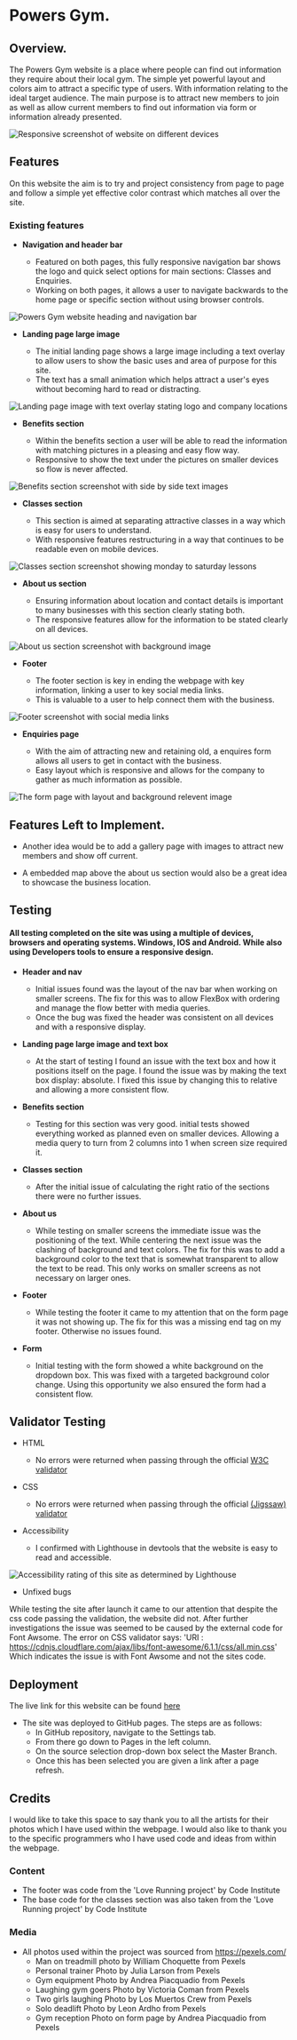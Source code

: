 # Powers Gym.

## Overview.

The Powers Gym website is a place where people can find out information they require about their local gym. The simple yet powerful layout and colors aim to attract a specific type of users. With information relating to the ideal target audience. The main purpose is to attract new members to join as well as allow current members to find out information via form or information already presented.

![Responsive screenshot of website on different devices](assets/images/responsive-screenshot-project1.png)

## Features

On this website the aim is to try and project consistency from page to page and follow a simple yet effective color contrast which matches all over the site. 

### Existing features

- **Navigation and header bar**

    * Featured on both pages, this fully responsive navigation bar shows the logo and quick select options for main sections: Classes and Enquiries.
    * Working on both pages, it allows a user to navigate backwards to the home page or specific section without using browser controls.

![Powers Gym website heading and navigation bar](assets/images/powers-gym-heading.png)

- **Landing page large image**
    
    * The initial landing page shows a large image including a text overlay to allow users to show the basic uses and area of purpose for this site.
    * The text has a small animation which helps attract a user's eyes without becoming hard to read or distracting.

![Landing page image with text overlay stating logo and company locations](assets/images/landing-page-image.png)

- **Benefits section**

    * Within the benefits section a user will be able to read the information with matching pictures in a pleasing and easy flow way.
    * Responsive to show the text under the pictures on smaller devices so flow is never affected.

![Benefits section screenshot with side by side text images](assets/images/benefits-section-screenshot.png)

- **Classes section**

    * This section is aimed at separating attractive classes in a way which is easy for users to understand.
    * With responsive features restructuring in a way that continues to be readable even on mobile devices.

![Classes section screenshot showing monday to saturday lessons](assets/images/classes-screenshot.png)

- **About us section**

    * Ensuring information about location and contact details is important to many businesses with this section clearly stating both.
    * The responsive features allow for the information to be stated clearly on all devices.

![About us section screenshot with background image](assets/images/about-section.png)

- **Footer**

    * The footer section is key in ending the webpage with key information, linking a user to key social media links.
    * This is valuable to a user to help connect them with the business.

![Footer screenshot with social media links](assets/images/footer-section.png)

- **Enquiries page**

    * With the aim of attracting new and retaining old, a enquires form allows all users to get in contact with the business.
    * Easy layout which is responsive and allows for the company to gather as much information as possible.

![The form page with layout and background relevent image](assets/images/form-page-screenshot.png)

## Features Left to Implement.

- Another idea would be to add a gallery page with images to attract new members and show off current.

- A embedded map above the about us section would also be a great idea to showcase the business location.

## Testing

#### All testing completed on the site was using a multiple of devices, browsers and operating systems. Windows, IOS and Android. While also using Developers tools to ensure a responsive design.

- **Header and nav**

    * Initial issues found was the layout of the nav bar when working on smaller screens. The fix for this was to allow FlexBox with ordering and manage the flow better with media queries.
    * Once the bug was fixed the header was consistent on all devices and with a responsive display.

- **Landing page large image and text box**

    * At the start of testing I found an issue with the text box and how it positions itself on the page. I found the issue was by making the text box display: absolute. I fixed this issue by changing this to relative and allowing a more consistent flow.

- **Benefits section**

    * Testing for this section was very good. initial tests showed everything worked as planned even on smaller devices. Allowing a media query to turn from 2 columns into 1 when screen size required it.

- **Classes section**

    * After the initial issue of calculating the right ratio of the sections there were no further issues.

- **About us**

    * While testing on smaller screens the immediate issue was the positioning of the text. While centering the next issue was the clashing of background and text colors. The fix for this was to add a background color to the text that is somewhat transparent to allow the text to be read. This only works on smaller screens as not necessary on larger ones.

- **Footer**

    * While testing the footer it came to my attention that on the form page it was not showing up. The fix for this was a missing end tag on my footer. Otherwise no issues found.

- **Form**

    * Initial testing with the form showed a white background on the dropdown box. This was fixed with a targeted background color change. Using this opportunity we also ensured the form had a consistent flow.

## Validator Testing

- HTML
    * No errors were returned when passing through the official [W3C validator](https://validator.w3.org/nu/?doc=https%3A%2F%2Fjoshsandhu.github.io%2FProject_1%2F)

- CSS 
    * No errors were returned when passing through the official [(Jigssaw) validator](https://jigsaw.w3.org/css-validator/validator)

- Accessibility
    * I confirmed with Lighthouse in devtools that the website is easy to read and accessible.

![Accessibility rating of this site as determined by Lighthouse](assets/images/lighthouse-report.png)

- Unfixed bugs

While testing the site after launch it came to our attention that despite the css code passing the validation, the website did not. After further investigations the issue was seemed to be caused by the external code for Font Awsome. The error on CSS validator says: 'URI : https://cdnjs.cloudflare.com/ajax/libs/font-awesome/6.1.1/css/all.min.css' Which indicates the issue is with Font Awsome and not the sites code.

## Deployment

The live link for this website can be found [here](https://joshsandhu.github.io/Project_1/)

- The site was deployed to GitHub pages. The steps are as follows:
    * In GitHub repository, navigate to the Settings tab.
    * From there go down to Pages in the left column.
    * On the source selection drop-down box select the Master Branch.
    * Once this has been selected you are given a link after a page refresh.

## Credits

I would like to take this space to say thank you to all the artists for their photos which I have used within the webpage. I would also like to thank you to the specific programmers who I have used code and ideas from within the webpage.

### Content

- The footer was code from the 'Love Running project' by Code Institute 
- The base code for the classes section was also taken from the 'Love Running project' by Code Institute 

### Media

- All photos used within the project was sourced from https://pexels.com/ 
    * Man on treadmill photo by William Choquette from Pexels
    * Personal trainer Photo by Julia Larson from Pexels
    * Gym equipment Photo by Andrea Piacquadio from Pexels
    * Laughing gym goers Photo by Victoria Coman from Pexels
    * Two girls laughing Photo by Los Muertos Crew from Pexels
    * Solo deadlift Photo by Leon Ardho from Pexels
    * Gym reception Photo on form page by Andrea Piacquadio from Pexels

